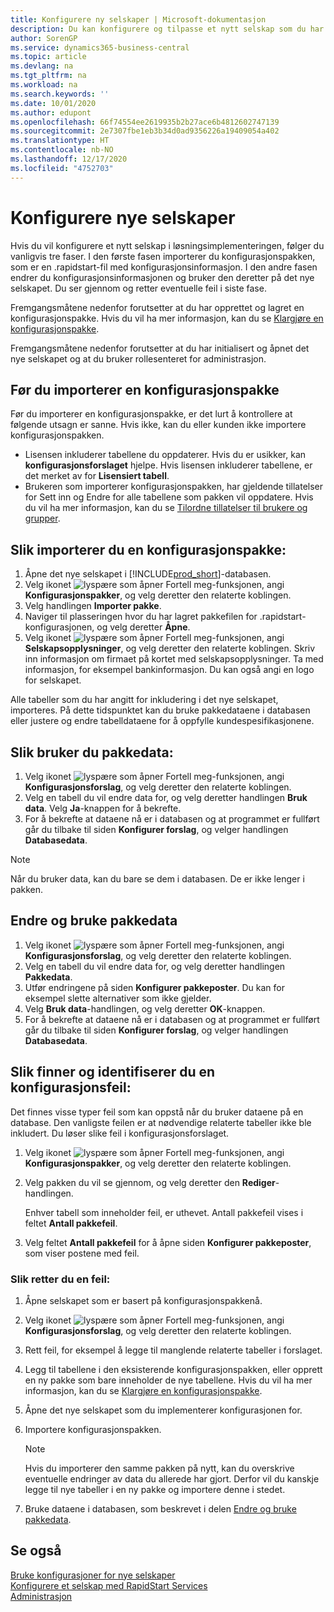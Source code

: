 ```yaml
---
title: Konfigurere ny selskaper | Microsoft-dokumentasjon
description: Du kan konfigurere og tilpasse et nytt selskap som du har opprettet. Hvis du vil finjustere implementeringen, fortsetter du i tre faser for å fullføre konfigurasjonen.
author: SorenGP
ms.service: dynamics365-business-central
ms.topic: article
ms.devlang: na
ms.tgt_pltfrm: na
ms.workload: na
ms.search.keywords: ''
ms.date: 10/01/2020
ms.author: edupont
ms.openlocfilehash: 66f74554ee2619935b2b27ace6b4812602747139
ms.sourcegitcommit: 2e7307fbe1eb3b34d0ad9356226a19409054a402
ms.translationtype: HT
ms.contentlocale: nb-NO
ms.lasthandoff: 12/17/2020
ms.locfileid: "4752703"
---
```

# <a name="configure-new-companies"></a>Konfigurere nye selskaper
Hvis du vil konfigurere et nytt selskap i løsningsimplementeringen, følger du vanligvis tre faser. I den første fasen importerer du konfigurasjonspakken, som er en .rapidstart-fil med konfigurasjonsinformasjon. I den andre fasen endrer du konfigurasjonsinformasjonen og bruker den deretter på det nye selskapet. Du ser gjennom og retter eventuelle feil i siste fase.  

Fremgangsmåtene nedenfor forutsetter at du har opprettet og lagret en konfigurasjonspakke. Hvis du vil ha mer informasjon, kan du se [Klargjøre en konfigurasjonspakke](admin-how-to-prepare-a-configuration-package.md).  

Fremgangsmåtene nedenfor forutsetter at du har initialisert og åpnet det nye selskapet og at du bruker rollesenteret for administrasjon.

## <a name="before-you-import-a-configuration-package"></a>Før du importerer en konfigurasjonspakke
Før du importerer en konfigurasjonspakke, er det lurt å kontrollere at følgende utsagn er sanne. Hvis ikke, kan du eller kunden ikke importere konfigurasjonspakken.

* Lisensen inkluderer tabellene du oppdaterer. Hvis du er usikker, kan **konfigurasjonsforslaget** hjelpe. Hvis lisensen inkluderer tabellene, er det merket av for **Lisensiert tabell**.  
* Brukeren som importerer konfigurasjonspakken, har gjeldende tillatelser for Sett inn og Endre for alle tabellene som pakken vil oppdatere. Hvis du vil ha mer informasjon, kan du se [Tilordne tillatelser til brukere og grupper](ui-define-granular-permissions.md). 

## <a name="to-import-a-configuration-package"></a>Slik importerer du en konfigurasjonspakke:  
1. Åpne det nye selskapet i [!INCLUDE[prod_short](includes/prod_short.md)]-databasen.  
2. Velg ikonet ![lyspære som åpner Fortell meg-funksjonen](media/ui-search/search_small.png "Fortell hva du vil gjøre"), angi **Konfigurasjonspakker**, og velg deretter den relaterte koblingen.  
3. Velg handlingen **Importer pakke**.  
4. Naviger til plasseringen hvor du har lagret pakkefilen for .rapidstart-konfigurasjonen, og velg deretter **Åpne**.  
5. Velg ikonet ![lyspære som åpner Fortell meg-funksjonen](media/ui-search/search_small.png "Fortell hva du vil gjøre"), angi **Selskapsopplysninger**, og velg deretter den relaterte koblingen. Skriv inn informasjon om firmaet på kortet med selskapsopplysninger. Ta med informasjon, for eksempel bankinformasjon. Du kan også angi en logo for selskapet.  

Alle tabeller som du har angitt for inkludering i det nye selskapet, importeres. På dette tidspunktet kan du bruke pakkedataene i databasen eller justere og endre tabelldataene for å oppfylle kundespesifikasjonene.  

## <a name="to-apply-package-data"></a>Slik bruker du pakkedata:  
1. Velg ikonet ![lyspære som åpner Fortell meg-funksjonen](media/ui-search/search_small.png "Fortell hva du vil gjøre"), angi **Konfigurasjonsforslag**, og velg deretter den relaterte koblingen.  
2. Velg en tabell du vil endre data for, og velg deretter handlingen **Bruk data**. Velg **Ja**-knappen for å bekrefte.
3. For å bekrefte at dataene nå er i databasen og at programmet er fullført går du tilbake til siden **Konfigurer forslag**, og velger handlingen **Databasedata**.  

> [!NOTE]  
>  Når du bruker data, kan du bare se dem i databasen. De er ikke lenger i pakken.  

## <a name="to-modify-and-apply-package-data"></a>Endre og bruke pakkedata  
1. Velg ikonet ![lyspære som åpner Fortell meg-funksjonen](media/ui-search/search_small.png "Fortell hva du vil gjøre"), angi **Konfigurasjonsforslag**, og velg deretter den relaterte koblingen.  
2. Velg en tabell du vil endre data for, og velg deretter handlingen **Pakkedata**.  
3. Utfør endringene på siden **Konfigurer pakkeposter**. Du kan for eksempel slette alternativer som ikke gjelder.  
4. Velg **Bruk data**-handlingen, og velg deretter **OK**-knappen.  
5. For å bekrefte at dataene nå er i databasen og at programmet er fullført går du tilbake til siden **Konfigurer forslag**, og velger handlingen **Databasedata**.  

## <a name="to-locate-and-identify-a-configuration-error"></a>Slik finner og identifiserer du en konfigurasjonsfeil:  
Det finnes visse typer feil som kan oppstå når du bruker dataene på en database. Den vanligste feilen er at nødvendige relaterte tabeller ikke ble inkludert. Du løser slike feil i konfigurasjonsforslaget.

1. Velg ikonet ![lyspære som åpner Fortell meg-funksjonen](media/ui-search/search_small.png "Fortell hva du vil gjøre"), angi **Konfigurasjonspakker**, og velg deretter den relaterte koblingen.  
2. Velg pakken du vil se gjennom, og velg deretter den **Rediger**-handlingen.  

    Enhver tabell som inneholder feil, er uthevet. Antall pakkefeil vises i feltet **Antall pakkefeil**.  

3. Velg feltet **Antall pakkefeil** for å åpne siden **Konfigurer pakkeposter**, som viser postene med feil.  

### <a name="to-fix-an-error"></a>Slik retter du en feil:  
1. Åpne selskapet som er basert på konfigurasjonspakkenå.  
2. Velg ikonet ![lyspære som åpner Fortell meg-funksjonen](media/ui-search/search_small.png "Fortell hva du vil gjøre"), angi **Konfigurasjonsforslag**, og velg deretter den relaterte koblingen.  
3. Rett feil, for eksempel å legge til manglende relaterte tabeller i forslaget.  
4. Legg til tabellene i den eksisterende konfigurasjonspakken, eller opprett en ny pakke som bare inneholder de nye tabellene. Hvis du vil ha mer informasjon, kan du se [Klargjøre en konfigurasjonspakke](admin-how-to-prepare-a-configuration-package.md).  
5. Åpne det nye selskapet som du implementerer konfigurasjonen for.  
6. Importere konfigurasjonspakken.  

    > [!NOTE]  
    >  Hvis du importerer den samme pakken på nytt, kan du overskrive eventuelle endringer av data du allerede har gjort. Derfor vil du kanskje legge til nye tabeller i en ny pakke og importere denne i stedet.  

7. Bruke dataene i databasen, som beskrevet i delen [Endre og bruke pakkedata](admin-how-to-configure-new-companies.md#to-modify-and-apply-package-data).

## <a name="see-also"></a>Se også  
[Bruke konfigurasjoner for nye selskaper](admin-apply-configuration-to-new-companies.md)  
[Konfigurere et selskap med RapidStart Services](admin-set-up-a-company-with-rapidstart.md)  
[Administrasjon](admin-setup-and-administration.md)
